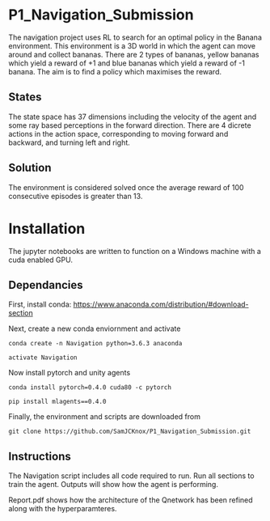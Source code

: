 # P1_Navigation_Submission

The navigation project uses RL to search for an optimal policy in the Banana environment. This environment is a 3D world in which the agent can move around and collect bananas. There are 2 types of bananas, yellow bananas which yield a reward of +1 and blue bananas which yield a reward of -1 banana. The aim is to find a policy which maximises the reward. 

## States
The state space has 37 dimensions including the velocity of the agent and some ray based perceptions in the forward direction. There are 4 dicrete actions in the action space, corresponding to moving forward and backward, and turning left and right.

## Solution
The environment is considered solved once the average reward of 100 consecutive episodes is greater than 13. 


# Installation
The jupyter notebooks are written to function on a Windows machine with a cuda enabled GPU. 

## Dependancies
First, install conda: https://www.anaconda.com/distribution/#download-section

Next, create a new conda enviornment and activate

`conda create -n Navigation python=3.6.3 anaconda`

`activate Navigation`

Now install pytorch and unity agents

`conda install pytorch=0.4.0 cuda80 -c pytorch`

`pip install mlagents==0.4.0`

Finally, the environment and scripts are downloaded from

`git clone https://github.com/SamJCKnox/P1_Navigation_Submission.git`

## Instructions
The Navigation script includes all code required to run. Run all sections to train the agent. Outputs will show how the agent is performing.

Report.pdf shows how the architecture of the Qnetwork has been refined along with the hyperparamteres.

